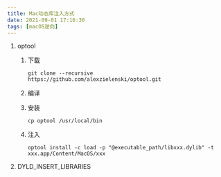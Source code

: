 ```yaml
---
title: Mac动态库注入方式
date: 2021-09-01 17:16:30
tags: [macOS逆向]
---
```


1. optool

   1. 下载

      ```shell
      git clone --recursive https://github.com/alexzielenski/optool.git
      ```

   2. 编译

   3. 安装

      ```shell
      cp optool /usr/local/bin	
      ```

   4. 注入

      ```shell
      optool install -c load -p "@executable_path/libxxx.dylib" -t xxx.app/Content/MacOS/xxx
      ```

2. DYLD_INSERT_LIBRARIES

